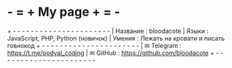 
# - = + My page + = -

\+ - - - - - - - - - - - - - - - - - - - - - -
| Название :     bloodacote
| Языки :        JavaScript, PHP, Python (новичок)
| Умения :       Лежать на кровати и писать говнокод
\+ - - - - - - - - - - - - - - - - - - - - - -
| ✉ Telegram :  https://t.me/podval_coding
| ✉ GitHub   :  https://github.com/bloodacote
\+ - - - - - - - - - - - - - - - - - - - - - -
